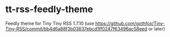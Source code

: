 tt-rss-feedly-theme
===================

Feedly theme for Tiny Tiny RSS 1.7.10 (use https://github.com/gothfox/Tiny-Tiny-RSS/commit/bb4d6a88f3b03637ebcd1ff0247f63496ac58eed or later)
